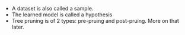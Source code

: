 - A dataset is also called a sample.
- The learned model is called a hypothesis
- Tree pruning is of 2 types: pre-pruing and post-pruing. More on that later.